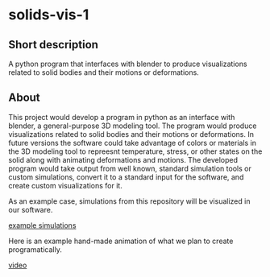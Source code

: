 # solids-vis-1

## Short description
A python program that interfaces with blender to produce visualizations related to solid bodies and their motions or deformations.


## About

This project would develop a program in python as an interface with blender, a general-purpose 3D modeling tool. The program would produce visualizations related to solid bodies and their motions or deformations. In future versions the software could take advantage of colors or materials in the 3D modeling tool to repreesnt temperature, stress, or other states on the solid along with animating deformations and motions. The developed program would take output from well known, standard simulation tools or custom simulations, convert it to a standard input for the software, and create custom visualizations for it.

As an example case, simulations from this repository will be visualized in our software.

[example simulations](https://github.com/samco7/optimal-spacecraft-control)

Here is an example hand-made animation of what we plan to create programatically.

[video](https://youtu.be/4oE9WtqQrDE)


